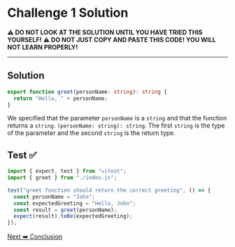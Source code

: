 # Challenge 1 Solution

**⚠️ DO NOT LOOK AT THE SOLUTION UNTIL YOU HAVE TRIED THIS YOURSELF!**
**⚠️ DO NOT JUST COPY AND PASTE THIS CODE! YOU WILL NOT LEARN PROPERLY!**

---

## Solution

```ts
export function greet(personName: string): string {
  return "Hello, " + personName;
}
```

We specified that the parameter `personName` is a `string` and that the function returns a `string`. `(personName: string): string`. The first `string` is the type of the parameter and the second `string` is the return type.

## Test ✅

```ts
import { expect, test } from "vitest";
import { greet } from "./index.js";

test("greet function should return the correct greeting", () => {
  const personName = "John";
  const expectedGreeting = "Hello, John";
  const result = greet(personName);
  expect(result).toBe(expectedGreeting);
});
```

[Next ➡️ Conclusion](./1-conclusion.md)

